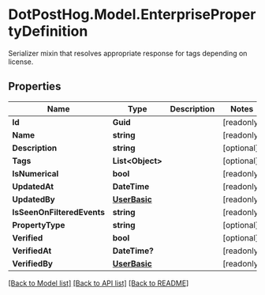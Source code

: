 # DotPostHog.Model.EnterprisePropertyDefinition
Serializer mixin that resolves appropriate response for tags depending on license.

## Properties

Name | Type | Description | Notes
------------ | ------------- | ------------- | -------------
**Id** | **Guid** |  | [readonly] 
**Name** | **string** |  | [readonly] 
**Description** | **string** |  | [optional] 
**Tags** | **List&lt;Object&gt;** |  | [optional] 
**IsNumerical** | **bool** |  | [readonly] 
**UpdatedAt** | **DateTime** |  | [readonly] 
**UpdatedBy** | [**UserBasic**](UserBasic.md) |  | [readonly] 
**IsSeenOnFilteredEvents** | **string** |  | [readonly] 
**PropertyType** | **string** |  | [optional] 
**Verified** | **bool** |  | [optional] 
**VerifiedAt** | **DateTime?** |  | [readonly] 
**VerifiedBy** | [**UserBasic**](UserBasic.md) |  | [readonly] 

[[Back to Model list]](../README.md#documentation-for-models) [[Back to API list]](../README.md#documentation-for-api-endpoints) [[Back to README]](../README.md)

